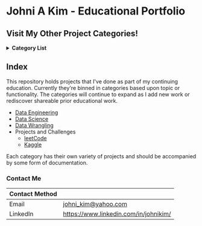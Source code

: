 # Johni A Kim - Educational Portfolio

## Visit My Other Project Categories!

<details><summary><strong>Category List</strong></summary> 
<br>

[Personal Projects](https://github.com/JohniAKim/PersonalProjects)
  - [Database Architecture and Modeling](https://github.com/JohniAKim/PersonalProjects/tree/main/DBArchModeling)
  - [Documentation Samples](https://github.com/JohniAKim/PersonalProjects/tree/main/DocSamples)
  - [Educational](https://github.com/JohniAKim/PersonalProjects/tree/main/Educational)
  - [Health and Fitness](https://github.com/JohniAKim/PersonalProjects/tree/main/HealthFitness)
  - [Microsoft Access](https://github.com/JohniAKim/PersonalProjects/tree/main/MSAccess)
  - [Visualizations](https://github.com/JohniAKim/PersonalProjects/tree/main/Visualizations)

</details>

## Index

This repository holds projects that I've done as part of my continuing education. Currently they're binned in categories based upon topic or functionality.  The categories will continue to expand as I add new work or rediscover shareable prior educational work.

- [Data Engineering]()
- [Data Science]()
- [Data Wrangling]()
- Projects and Challenges
  - [leetCode](https://github.com/JohniAKim/PersonalProjects/tree/main/Educational/leetCode)
  - [Kaggle](https://github.com/JohniAKim/PersonalProjects/tree/main/Educational/Kaggle)

Each category has their own variety of projects and should be accompanied by some form of documentation. 


### Contact Me

| Contact Method |  |
| --- | --- |
| Email | johni_kim@yahoo.com |
| LinkedIn | https://www.linkedin.com/in/johnikim/ |
